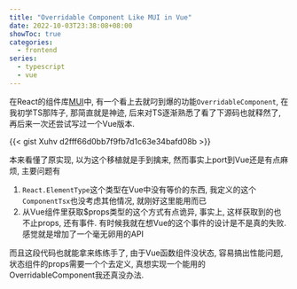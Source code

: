```yaml
---
title: "Overridable Component Like MUI in Vue"
date: 2022-10-03T23:38:08+08:00
showToc: true
categories:
  - frontend
series:
  - typescript
  - vue
---
```


在React的组件库[MUI](https://github.com/mui/material-ui/)中, 有一个看上去就叼到爆的功能`OverridableComponent`, 在我初学TS那阵子, 那简直就是神迹, 后来对TS逐渐熟悉了看了下源码也就释然了, 再后来一次还尝试写过一个Vue版本.

{{< gist Xuhv d2fff66d0bb7f9fb7d1c63e34bafd08b >}}

本来看懂了原实现, 以为这个移植就是手到擒来, 然而事实上port到Vue还是有点麻烦, 主要问题有

1. `React.ElementType`这个类型在Vue中没有等价的东西, 我定义的这个`ComponentTsx`也没考虑其他情况, 就刚好这里能用而已
2. 从Vue组件里获取$props类型的这个方式有点诡异, 事实上, 这样获取到的也不止props, 还有事件. 有时候我就在想Vue的这个事件的设计是不是真的失败. 感觉就是增加了一个毫无卵用的API

而且这段代码也就能拿来练练手了, 由于Vue函数组件没状态, 容易搞出性能问题, 状态组件的props需要一个个去定义, 真想实现一个能用的OverridableComponent我还真没办法.